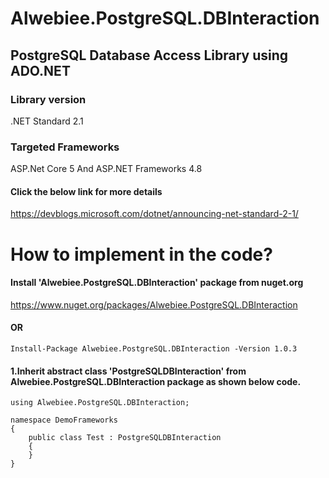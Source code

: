 # Alwebiee.PostgreSQL.DBInteraction
## PostgreSQL Database Access Library using ADO.NET

### Library version
.NET Standard 2.1

### Targeted Frameworks
ASP.Net Core 5 And ASP.NET Frameworks 4.8

#### Click the below link for more details
https://devblogs.microsoft.com/dotnet/announcing-net-standard-2-1/

# How to implement in the code?

#### Install 'Alwebiee.PostgreSQL.DBInteraction' package from nuget.org
https://www.nuget.org/packages/Alwebiee.PostgreSQL.DBInteraction
#### OR
```
Install-Package Alwebiee.PostgreSQL.DBInteraction -Version 1.0.3
```

#### 1.Inherit abstract class 'PostgreSQLDBInteraction' from Alwebiee.PostgreSQL.DBInteraction package as shown below code.
```
using Alwebiee.PostgreSQL.DBInteraction;

namespace DemoFrameworks
{
    public class Test : PostgreSQLDBInteraction
    {        
    }
}
```
